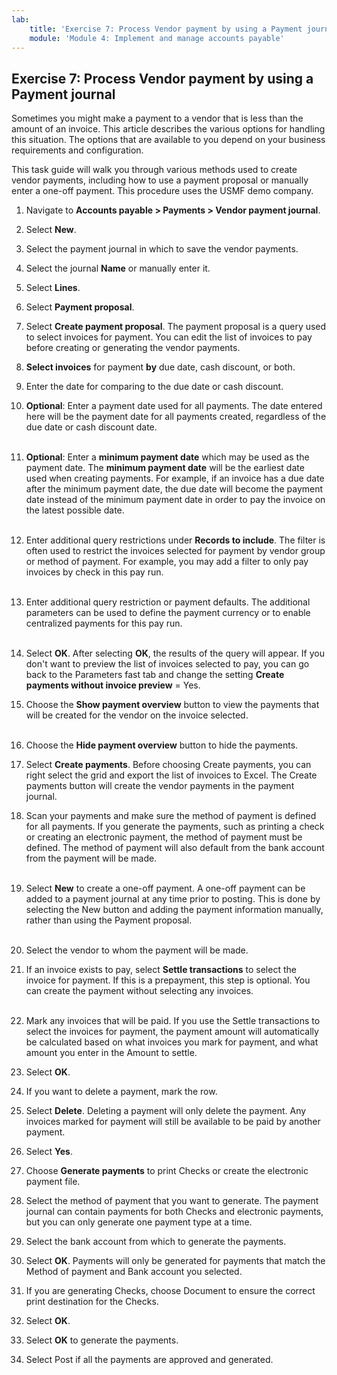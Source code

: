 ```yaml
---
lab:
    title: 'Exercise 7: Process Vendor payment by using a Payment journal'
    module: 'Module 4: Implement and manage accounts payable'
---
```


## Exercise 7: Process Vendor payment by using a Payment journal

Sometimes you might make a payment to a vendor that is less than the amount of an invoice. This article describes the various options for handling this situation. The options that are available to you depend on your business requirements and configuration.

This task guide will walk you through various methods used to create vendor payments, including how to use a payment proposal or manually enter a one-off payment. This procedure uses the USMF demo company.

1. Navigate to **Accounts payable &gt; Payments &gt; Vendor payment journal**.

2. Select **New**.

3. Select the payment journal in which to save the vendor payments.

4. Select the journal **Name** or manually enter it.

5. Select **Lines**.

6. Select **Payment proposal**.

7. Select **Create payment proposal**. The payment proposal is a query used to select invoices for payment. You can edit the list of invoices to pay before creating or generating the vendor payments.

8. **Select invoices** for payment **by** due date, cash discount, or both.

9. Enter the date for comparing to the due date or cash discount.

10. **Optional**: Enter a payment date used for all payments. The date entered here will be the payment date for all payments created, regardless of the due date or cash discount date.  
‎

11. **Optional**: Enter a **minimum payment date** which may be used as the payment date. The **minimum payment date** will be the earliest date used when creating payments. For example, if an invoice has a due date after the minimum payment date, the due date will become the payment date instead of the minimum payment date in order to pay the invoice on the latest possible date.  
‎

12. Enter additional query restrictions under **Records to include**. The filter is often used to restrict the invoices selected for payment by vendor group or method of payment. For example, you may add a filter to only pay invoices by check in this pay run.  
‎

13. Enter additional query restriction or payment defaults. The additional parameters can be used to define the payment currency or to enable centralized payments for this pay run.  
‎

14. Select **OK**. After selecting **OK**, the results of the query will appear. If you don't want to preview the list of invoices selected to pay, you can go back to the Parameters fast tab and change the setting **Create payments without invoice preview** = Yes.

15. Choose the **Show payment overview** button to view the payments that will be created for the vendor on the invoice selected.  
‎

16. Choose the **Hide payment overview** button to hide the payments.

17. Select **Create payments**. Before choosing Create payments, you can right select the grid and export the list of invoices to Excel. The Create payments button will create the vendor payments in the payment journal.



18. Scan your payments and make sure the method of payment is defined for all payments. If you generate the payments, such as printing a check or creating an electronic payment, the method of payment must be defined. The method of payment will also default from the bank account from the payment will be made.  
‎

19. Select **New** to create a one-off payment. A one-off payment can be added to a payment journal at any time prior to posting. This is done by selecting the New button and adding the payment information manually, rather than using the Payment proposal.  
‎

20. Select the vendor to whom the payment will be made.

21. If an invoice exists to pay, select **Settle transactions** to select the invoice for payment. If this is a prepayment, this step is optional. You can create the payment without selecting any invoices.  
‎

22. Mark any invoices that will be paid. If you use the Settle transactions to select the invoices for payment, the payment amount will automatically be calculated based on what invoices you mark for payment, and what amount you enter in the Amount to settle.

 

23. Select **OK**.

24. If you want to delete a payment, mark the row.

25. Select **Delete**. Deleting a payment will only delete the payment. Any invoices marked for payment will still be available to be paid by another payment.

 

26. Select **Yes**.

27. Choose **Generate payments** to print Checks or create the electronic payment file.

28. Select the method of payment that you want to generate. The payment journal can contain payments for both Checks and electronic payments, but you can only generate one payment type at a time.

 

29. Select the bank account from which to generate the payments.

30. Select **OK**. Payments will only be generated for payments that match the Method of payment and Bank account you selected.

 

31. If you are generating Checks, choose Document to ensure the correct print destination for the Checks.

32. Select **OK**.

33. Select **OK** to generate the payments.

34. Select Post if all the payments are approved and generated.

 
